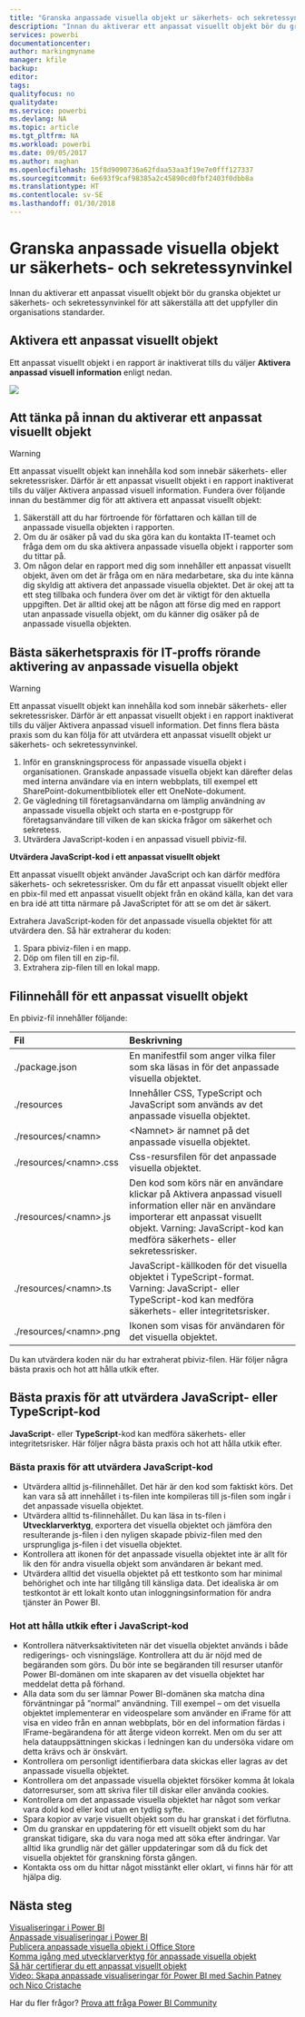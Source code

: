 ```yaml
---
title: "Granska anpassade visuella objekt ur säkerhets- och sekretessynvinkel"
description: "Innan du aktiverar ett anpassat visuellt objekt bör du granska objektet ur säkerhets- och sekretessynvinkel för att säkerställa att det uppfyller din organisations standarder."
services: powerbi
documentationcenter: 
author: markingmyname
manager: kfile
backup: 
editor: 
tags: 
qualityfocus: no
qualitydate: 
ms.service: powerbi
ms.devlang: NA
ms.topic: article
ms.tgt_pltfrm: NA
ms.workload: powerbi
ms.date: 09/05/2017
ms.author: maghan
ms.openlocfilehash: 15f8d9090736a62fdaa53aa3f19e7e0fff127337
ms.sourcegitcommit: 6e693f9caf98385a2c45890cd0fbf2403f0dbb8a
ms.translationtype: HT
ms.contentlocale: sv-SE
ms.lasthandoff: 01/30/2018
---
```

# <a name="review-custom-visuals-for-security-and-privacy"></a>Granska anpassade visuella objekt ur säkerhets- och sekretessynvinkel
Innan du aktiverar ett anpassat visuellt objekt bör du granska objektet ur säkerhets- och sekretessynvinkel för att säkerställa att det uppfyller din organisations standarder.

## <a name="enable-a-custom-visual"></a>Aktivera ett anpassat visuellt objekt
<a name="enable"></a>Ett anpassat visuellt objekt i en rapport är inaktiverat tills du väljer **Aktivera anpassad visuell information** enligt nedan.  

![](media/service-custom-visuals-review-for-security-and-privacy/emptyvisual.png)

## <a name="considerations-before-you-enable-a-custom-visual"></a>Att tänka på innan du aktiverar ett anpassat visuellt objekt
<a name="considerations"></a>

> [!WARNING]
> Ett anpassat visuellt objekt kan innehålla kod som innebär säkerhets- eller sekretessrisker. Därför är ett anpassat visuellt objekt i en rapport inaktiverat tills du väljer Aktivera anpassad visuell information. Fundera över följande innan du bestämmer dig för att aktivera ett anpassat visuellt objekt:
> 
> 

1. Säkerställ att du har förtroende för författaren och källan till de anpassade visuella objekten i rapporten.
2. Om du är osäker på vad du ska göra kan du kontakta IT-teamet och fråga dem om du ska aktivera anpassade visuella objekt i rapporter som du tittar på.
3. Om någon delar en rapport med dig som innehåller ett anpassat visuellt objekt, även om det är fråga om en nära medarbetare, ska du inte känna dig skyldig att aktivera det anpassade visuella objektet. Det är okej att ta ett steg tillbaka och fundera över om det är viktigt för den aktuella uppgiften. Det är alltid okej att be någon att förse dig med en rapport utan anpassade visuella objekt, om du känner dig osäker på de anpassade visuella objekten.

## <a name="security-best-practices-for-it-professionals-to-enable-a-custom-visual"></a>Bästa säkerhetspraxis för IT-proffs rörande aktivering av anpassade visuella objekt
<a name="security"></a>

> [!WARNING]
> Ett anpassat visuellt objekt kan innehålla kod som innebär säkerhets- eller sekretessrisker. Därför är ett anpassat visuellt objekt i en rapport inaktiverat tills du väljer Aktivera anpassad visuell information. Det finns flera bästa praxis som du kan följa för att utvärdera ett anpassat visuellt objekt ur säkerhets- och sekretessynvinkel.
> 
> 

1. Inför en granskningsprocess för anpassade visuella objekt i organisationen. Granskade anpassade visuella objekt kan därefter delas med interna användare via en intern webbplats, till exempel ett SharePoint-dokumentbibliotek eller ett OneNote-dokument.
2. Ge vägledning till företagsanvändarna om lämplig användning av anpassade visuella objekt och starta en e-postgrupp för företagsanvändare till vilken de kan skicka frågor om säkerhet och sekretess.
3. Utvärdera JavaScript-koden i en anpassad visuell pbiviz-fil.

**Utvärdera JavaScript-kod i ett anpassat visuellt objekt**

Ett anpassat visuellt objekt använder JavaScript och kan därför medföra säkerhets- och sekretessrisker. Om du får ett anpassat visuellt objekt eller en pbix-fil med ett anpassat visuellt objekt från en okänd källa, kan det vara en bra idé att titta närmare på JavaScriptet för att se om det är säkert.

Extrahera JavaScript-koden för det anpassade visuella objektet för att utvärdera den. Så här extraherar du koden:  

1. Spara pbiviz-filen i en mapp.
2. Döp om filen till en zip-fil.
3. Extrahera zip-filen till en lokal mapp.

## <a name="custom-visual-file-contents"></a>Filinnehåll för ett anpassat visuellt objekt
En pbiviz-fil innehåller följande:

| **Fil** | **Beskrivning** |
|:--- |:--- |
| ./package.json |En manifestfil som anger vilka filer som ska läsas in för det anpassade visuella objektet. |
| ./resources |Innehåller CSS, TypeScript och JavaScript som används av det anpassade visuella objektet. |
| ./resources/&lt;namn&gt; |&lt;Namnet&gt; är namnet på det anpassade visuella objektet. |
| ./resources/&lt;namn&gt;.css |Css-resursfilen för det anpassade visuella objektet. |
| ./resources/&lt;namn&gt;.js |Den kod som körs när en användare klickar på Aktivera anpassad visuell information eller när en användare importerar ett anpassat visuellt objekt. Varning: JavaScript-kod kan medföra säkerhets- eller sekretessrisker. |
| ./resources/&lt;namn&gt;.ts |JavaScript-källkoden för det visuella objektet i TypeScript-format. Varning: JavaScript- eller TypeScript-kod kan medföra säkerhets- eller integritetsrisker. |
| ./resources/&lt;namn&gt;.png |Ikonen som visas för användaren för det visuella objektet. |

Du kan utvärdera koden när du har extraherat pbiviz-filen. Här följer några bästa praxis och hot att hålla utkik efter.

## <a name="best-practices-to-evaluate-the-javascript-or-typescript-code"></a>Bästa praxis för att utvärdera JavaScript- eller TypeScript-kod
**JavaScript**- eller **TypeScript**-kod kan medföra säkerhets- eller integritetsrisker. Här följer några bästa praxis och hot att hålla utkik efter.

### <a name="best-practices-to-evaluate-javascript-code"></a>Bästa praxis för att utvärdera JavaScript-kod
* Utvärdera alltid js-filinnehållet. Det här är den kod som faktiskt körs. Det kan vara så att innehållet i ts-filen inte kompileras till js-filen som ingår i det anpassade visuella objektet.
* Utvärdera alltid ts-filinnehållet. Du kan läsa in ts-filen i **Utvecklarverktyg**, exportera det visuella objektet och jämföra den resulterande js-filen i den nyligen skapade pbiviz-filen med den ursprungliga js-filen i det visuella objektet.
* Kontrollera att ikonen för det anpassade visuella objektet inte är allt för lik den för andra visuella objekt som användaren är bekant med.
* Utvärdera alltid det visuella objektet på ett testkonto som har minimal behörighet och inte har tillgång till känsliga data. Det idealiska är om testkontot är ett lokalt konto utan inloggningsinformation för andra tjänster än Power BI.

### <a name="threats-to-look-for-in-javascript-code"></a>Hot att hålla utkik efter i JavaScript-kod
* Kontrollera nätverksaktiviteten när det visuella objektet används i både redigerings- och visningsläge. Kontrollera att du är nöjd med de begäranden som görs. Du bör inte se begäranden till resurser utanför Power BI-domänen om inte skaparen av det visuella objektet har meddelat detta på förhand.
* Alla data som du ser lämnar Power BI-domänen ska matcha dina förväntningar på ”normal” användning. Till exempel – om det visuella objektet implementerar en videospelare som använder en iFrame för att visa en video från en annan webbplats, bör en del information färdas i IFrame-begärandena för att återge videon korrekt. Men om du ser att hela datauppsättningen skickas i ledningen kan du undersöka vidare om detta krävs och är önskvärt.
* Kontrollera om personligt identifierbara data skickas eller lagras av det anpassade visuella objektet.
* Kontrollera om det anpassade visuella objektet försöker komma åt lokala datorresurser, som att skriva filer till diskar eller använda cookies.
* Kontrollera om det anpassade visuella objektet har något som verkar vara dold kod eller kod utan en tydlig syfte.
* Spara kopior av varje visuellt objekt som du har granskat i det förflutna.
* Om du granskar en uppdatering för ett visuellt objekt som du har granskat tidigare, ska du vara noga med att söka efter ändringar. Var alltid lika grundlig när det gäller uppdateringar som då du fick det visuella objektet för granskning första gången.
* Kontakta oss om du hittar något misstänkt eller oklart, vi finns här för att hjälpa dig.

## <a name="next-steps"></a>Nästa steg
[Visualiseringar i Power BI](power-bi-report-visualizations.md)  
[Anpassade visualiseringar i Power BI](power-bi-custom-visuals.md)  
[Publicera anpassade visuella objekt i Office Store](developer/office-store.md)  
[Komma igång med utvecklarverktyg för anpassade visuella objekt](service-custom-visuals-getting-started-with-developer-tools.md)  
[Så här certifierar du ett anpassat visuellt objekt](power-bi-custom-visuals-certified.md)    
[Video: Skapa anpassade visualiseringar för Power BI med Sachin Patney och Nico Cristache](https://www.youtube.com/watch?v=kULc2VbwjCc)  

Har du fler frågor? [Prova att fråga Power BI Community](http://community.powerbi.com/)

